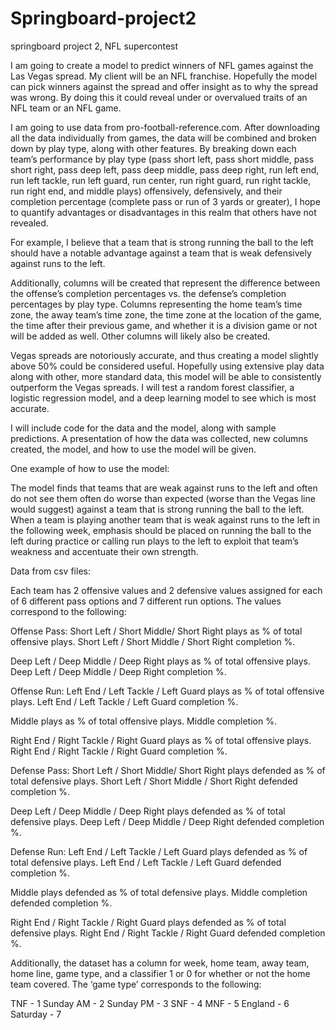 # Springboard-project2
springboard project 2, NFL supercontest

I am going to create a model to predict winners of NFL games against the Las Vegas spread. My client will be an NFL franchise. Hopefully the model can pick winners against the spread and offer insight as to why the spread was wrong. By doing this it could reveal under or overvalued traits of an NFL team or an NFL game. 

I am going to use data from pro-football-reference.com. After downloading all the data individually from games, the data will be combined and broken down by play type, along with other features. By breaking down each team’s performance by play type (pass short left, pass short middle, pass short right, pass deep left, pass deep middle, pass deep right, run left end, run left tackle, run left guard, run center, run right guard, run right tackle, run right end, and middle plays) offensively, defensively, and their completion percentage (complete pass or run of 3 yards or greater), I hope to quantify advantages or disadvantages in this realm that others have not revealed. 

For example, I believe that a team that is strong running the ball to the left should have a notable advantage against a team that is weak defensively against runs to the left. 

Additionally, columns will be created that represent the difference between the offense’s completion percentages vs. the defense’s completion percentages by play type. Columns representing the home team’s time zone, the away team’s time zone, the time zone at the location of the game, the time after their previous game, and whether it is a division game or not will be added as well. Other columns will likely also be created. 

Vegas spreads are notoriously accurate, and thus creating a model slightly above 50% could be considered useful. Hopefully using extensive play data along with other, more standard data, this model will be able to consistently outperform the Vegas spreads. I will test a random forest classifier, a logistic regression model, and a deep learning model to see which is most accurate. 

I will include code for the data and the model, along with sample predictions. A presentation of how the data was collected, new columns created, the model, and how to use the model will be given. 

One example of how to use the model: 

The model finds that teams that are weak against runs to the left and often do not see them often do worse than expected (worse than the Vegas line would suggest) against a team that is strong running the ball to the left. When a team is playing another team that is weak against runs to the left in the following week, emphasis should be placed on running the ball to the left during practice or calling run plays to the left to exploit that team’s weakness and accentuate their own strength. 




Data from csv files: 

Each team has 2 offensive values and 2 defensive values assigned for each of 6 different pass options and 7 different run options. The values correspond to the following:

Offense Pass:
Short Left / Short Middle/ Short Right plays as % of total offensive plays.
Short Left / Short Middle / Short Right completion %. 

Deep Left / Deep Middle / Deep Right plays as % of total offensive plays.
Deep Left / Deep Middle / Deep Right completion %. 

Offense Run:
Left End / Left Tackle / Left Guard plays as % of total offensive plays. 
Left End / Left Tackle / Left Guard completion %. 

Middle plays as % of total offensive plays. 
Middle completion %. 

Right End / Right Tackle / Right Guard plays as % of total offensive plays. 
Right End / Right Tackle / Right Guard completion %. 

Defense Pass:
Short Left / Short Middle/ Short Right plays defended as % of total defensive plays.
Short Left / Short Middle / Short Right defended completion %. 

Deep Left / Deep Middle / Deep Right plays defended as % of total defensive plays.
Deep Left / Deep Middle / Deep Right defended completion %. 

Defense Run:
Left End / Left Tackle / Left Guard plays defended as % of total defensive plays. 
Left End / Left Tackle / Left Guard defended completion %. 

Middle plays defended as % of total defensive plays. 
Middle completion defended completion %. 

Right End / Right Tackle / Right Guard plays defended as % of total defensive plays. 
Right End / Right Tackle / Right Guard defended completion %. 

Additionally, the dataset has a column for week, home team, away team, home line, game type, and a classifier 1 or 0 for whether or not the home team covered. The ‘game type’ corresponds to the following:

TNF - 1
Sunday AM - 2
Sunday PM - 3
SNF - 4
MNF - 5
England - 6
Saturday - 7
